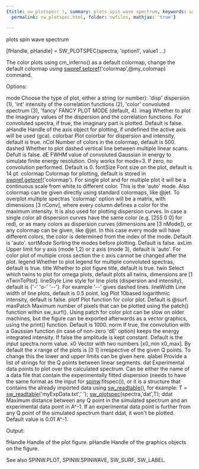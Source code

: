 ```yaml
---
{title: sw_plotspec( ), summary: plots spin wave spectrum, keywords: sample, sidebar: sw_sidebar,
  permalink: sw_plotspec.html, folder: swfiles, mathjax: 'true'}

---
```

plots spin wave spectrum
 
[fHandle, pHandle] = SW_PLOTSPEC(spectra, 'option1', value1 ...)
 
The color plots using cm_inferno() as a default colormap, change the
default colormap using [swpref.setpref](swpref_setpref.html)('colormap',@my_colomap) command.
 
Options:
 
mode      Choose the type of plot, either a string (or number):
              'disp'  dispersion (1),
              'int'   intensity of the correlation functions (2),
              'color' convoluted spectrum (3),
              'fancy' FANCY PLOT MODE (default, 4).
imag      Whether to plot the imaginary values of the dispersion
          and the correlation functions. For convoluted spectra, if true,
          the imaginary part is plotted. Default is false.
aHandle   Handle of the axis object for plotting, if undefined the
          active axis will be used (gca).
colorbar  Plot colorbar for dispersion and intensity, default is true.
nCol      Number of colors in the colormap, default is 500.
dashed    Whether to plot dashed vertical line between multiple linear
          scans. Defult is false.
dE        FWHM value of convoluted Gaussian in energy to simulate finite
          energy resolution. Only works for mode=3. If zero, no
          convolution performed. Default is 0.
fontSize  Font size on the plot, default is 14 pt.
colormap  Colormap for plotting, default is stored in 
          [swpref.getpref](swpref_getpref.html)('colormap'). For single plot and for multiple
          plot it will be a continuous scale from white to different
          color. This is the 'auto' mode. Also colormap can be given
          directly using standard colormaps, like @jet. To overplot
          multiple spectras 'colormap' option will be a matrix, with
          dimensions [3 nConv], where every column defines a color for
          the maximum intensity. It is also used for plotting dispersion
          curves. In case a single color all dispersion curves have the
          same color (e.g. [255 0 0] for red), or as many colors as
          dispersion curves (dimensions are [3 nMode]), or any colormap
          can be given, like @jet. In this case every mode will have
          different colors, the color is determined from the index of the
          mode. Default is 'auto'.
sortMode  Sorting the modes before plotting. Default is false.
axLim     Upper limit for y axis (mode 1,2) or z axis (mode 3), default
          is 'auto'. For color plot of multiple cross section the c axis
          cannot be changed after the plot.
legend    Whether to plot legend for multiple convoluted spectras,
          default is true.
title     Whether to plot figure title, default is true.
twin      Select which twins to plot for omega plots, default plots all
          twins, dimensions are [1 nTwinToPlot].
lineStyle Line style for line plots (dispersion and intensity), default
          is {'-' 'o-' '--'}. For example '--' gives dashed lines.
lineWidth Line width of line plots, default is 0.5 point.
log       Plot 10based logarithmic intensity, default is false.
plotf     Plot function for color plot. Default is @surf.
maxPatch  Maximum number of pixels that can be plotted using the patch()
          function within sw_surf(). Using patch for color plot can be
          slow on older machines, but the figure can be exported
          afterwards as a vector graphics, using the print() function.
          Default is 1000.
norm      If true, the convolution with a Gaussian function (in case of
          non-zero 'dE' option) keeps the energy integrated intensity. If
          false the amplitude is kept constant. Default is the input
          spectra.norm value.
x0        Vector with two numbers [x0_min x0_max]. By default the x range
          of the plots is [0 1] irrespective of the given Q points. To
          change this the lower and upper limits can be given here.
qlabel    Provide a list of strings for the Q points between linear
          segments.
dat       Experimental data points to plot over the calculated spectrum.
          Can be either the name of a data file that contain the
          experimentally fitted dispersion (needs to have the same format
          as the input for [spinw](spinw.html).fitspec()), or it is a structure that
          contains the already imported data using [sw_readtable()](sw_readtable.html), for
          example:
              T = [sw_readtable](sw_readtable.html)('myExpData.txt','	');
              [sw_plotspec](sw_plotspec.html)(spectra,'dat',T);
ddat      Maximum distance between any Q point in the simulated spectrum
          and an experimental data point in A^-1. If an experimental data
          point is further from any Q point of the simulated spectrum
          thant ddat, it won't be plotted. Default value is 0.01 A^-1.
 
Output:
 
fHandle   Handle of the plot figure.
pHandle   Handle of the graphics objects on the figure.
 
See also SPINW.PLOT, SPINW.SPINWAVE, SW_SURF, SW_LABEL.
 

